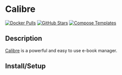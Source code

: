 # Calibre

[![Docker Pulls](https://img.shields.io/docker/pulls/linuxserver/calibre?style=flat-square&color=607D8B&label=docker%20pulls&logo=docker)](https://hub.docker.com/r/linuxserver/calibre)
[![GitHub Stars](https://img.shields.io/github/stars/linuxserver/docker-calibre?style=flat-square&color=607D8B&label=github%20stars&logo=github)](https://github.com/linuxserver/docker-calibre)
[![Compose Templates](https://img.shields.io/static/v1?style=flat-square&color=607D8B&label=compose&message=templates)](https://github.com/GhostWriters/DockSTARTer/tree/master/compose/.apps/calibre)

## Description

[Calibre](https://calibre-ebook.com/) is a powerful and easy to use e-book manager.

## Install/Setup
